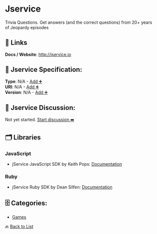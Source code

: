 # Jservice

Trivia Questions. Get answers (and the correct questions) from 20+ years of Jeopardy episodes

##  🔗 Links
**Docs / Website**: http://jservice.io

## 🧬 Jservice Specification:
**Type**: N/A - [Add ➕](https://github.com/apis-list/apis-list/edit/main/apis.yaml#L10721)  
**URI**: N/A - [Add ➕](https://github.com/apis-list/apis-list/edit/main/apis.yaml#L10721)  
**Version**: N/A - [Add ➕](https://github.com/apis-list/apis-list/edit/main/apis.yaml#L10721)

## 💬 Jservice Discussion:
Not yet started. [Start discussion ➡️](https://github.com/apis-list/apis-list/discussions/new)

## 🗂️ Libraries
### JavaScript
- jService JavaScript SDK by Keith Pops: [Documentation](https://github.com/keithpops/jeoparty)
### Ruby
- jService Ruby SDK by Dean Silfen: [Documentation](https://github.com/djds23/jApi)


## 🗄️ Categories:
- [Games](https://github.com/apis-list/apis-list#games-)

🔙  [Back to List](https://github.com/apis-list/apis-list)
